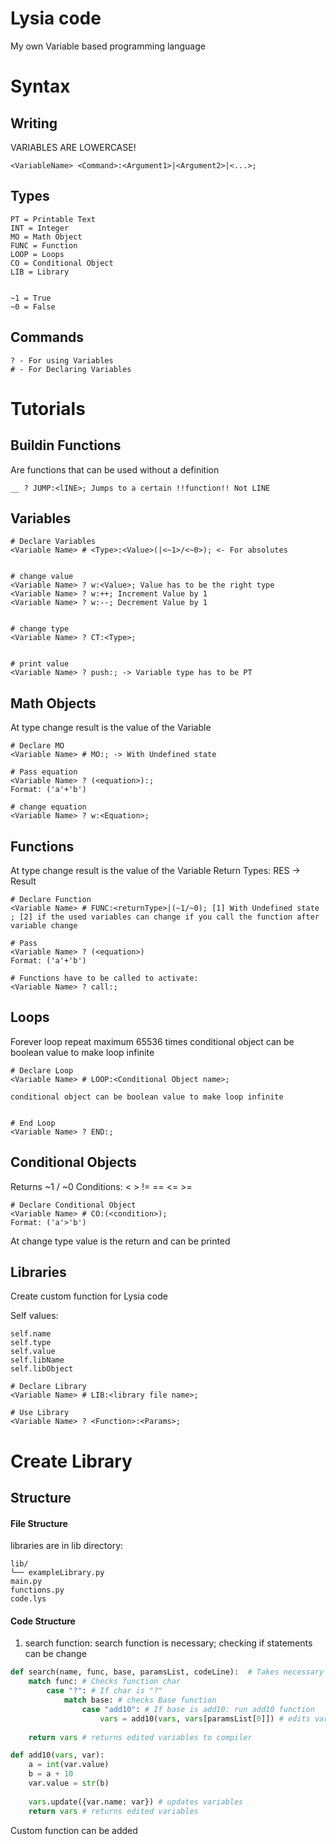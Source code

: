 # Lysia code

My own Variable based programming language

  
# Syntax
## Writing
VARIABLES ARE LOWERCASE!

```
<VariableName> <Command>:<Argument1>|<Argument2>|<...>;
```

  

## Types

```
PT = Printable Text
INT = Integer
MO = Math Object
FUNC = Function 
LOOP = Loops
CO = Conditional Object
LIB = Library

  
~1 = True
~0 = False
```


## Commands

```
? - For using Variables
# - For Declaring Variables
```

  

# Tutorials

## Buildin Functions
Are functions that can be used without a definition
```
__ ? JUMP:<lINE>; Jumps to a certain !!function!! Not LINE
```
## Variables

```
# Declare Variables
<Variable Name> # <Type>:<Value>(|<~1>/<~0>); <- For absolutes

 
# change value
<Variable Name> ? w:<Value>; Value has to be the right type
<Variable Name> ? w:++; Increment Value by 1
<Variable Name> ? w:--; Decrement Value by 1


# change type
<Variable Name> ? CT:<Type>;


# print value
<Variable Name> ? push:; -> Variable type has to be PT
```

## Math Objects

At type change result is the value of the Variable
```
# Declare MO 
<Variable Name> # MO:; -> With Undefined state

# Pass equation
<Variable Name> ? (<equation>):;
Format: ('a'+'b')  

# change equation
<Variable Name> ? w:<Equation>;
```
## Functions
At type change result is the value of the Variable
Return Types: RES -> Result
```
# Declare Function
<Variable Name> # FUNC:<returnType>|(~1/~0); [1] With Undefined state ; [2] if the used variables can change if you call the function after variable change

# Pass 
<Variable Name> ? (<equation>)
Format: ('a'+'b')

# Functions have to be called to activate:
<Variable Name> ? call:;
```

## Loops
Forever loop repeat maximum 65536 times
conditional object can be boolean value to make loop infinite

```
# Declare Loop
<Variable Name> # LOOP:<Conditional Object name>;

conditional object can be boolean value to make loop infinite


# End Loop
<Variable Name> ? END:;
```

## Conditional Objects
Returns ~1 / ~0
Conditions: <  > != == <= >=
```
# Declare Conditional Object
<Variable Name> # CO:(<condition>);
Format: ('a'>'b')
```
At change type value is the return and can be printed


## Libraries
Create custom function for Lysia code

Self values: 

    self.name
    self.type
    self.value
    self.libName
    self.libObject
```
# Declare Library
<Variable Name> # LIB:<library file name>;

# Use Library
<Variable Name> ? <Function>:<Params>;
```


# Create Library
## Structure
#### File Structure
libraries are in lib directory: 

    lib/
    └── exampleLibrary.py
    main.py
    functions.py
    code.lys
#### Code Structure
1. search function:
search function is necessary; checking if statements can be change
```python
def search(name, func, base, paramsList, codeLine):  # Takes necessary parameters
    match func: # Checks function char
        case "?": # If char is "?"
            match base: # checks Base function
                case "add10": # If base is add10: run add10 function
                    vars = add10(vars, vars[paramsList[0]]) # edits variables from add10 function
    
    return vars # returns edited variables to compiler

def add10(vars, var):
    a = int(var.value)
    b = a + 10
    var.value = str(b)
    
    vars.update({var.name: var}) # updates variables
    return vars # returns edited variables
```
Custom function can be added